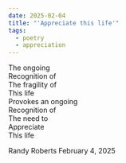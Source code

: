 ```yaml
---
date: 2025-02-04   
title: "'Appreciate this life'"   
tags: 
  - poetry 
  - appreciation 
---
```

The ongoing   
Recognition of  
The fragility of  
This life  
Provokes an ongoing   
Recognition of  
The need to  
Appreciate   
This life  
    
Randy Roberts February 4, 2025  
  
